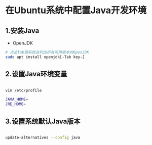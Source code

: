 # 在Ubuntu系统中配置Java开发环境

## 1.安装Java

* OpenJDK

```bash
# 点击Tab键系统会列出所有可用版本的OpenJDK
sudo apt install openjdk[-Tab key-]

```


## 2.设置Java环境变量

```bash

vim /etc/profile

JAVA_HOME=
JRE_HOME=


```

## 3.设置系统默认Java版本

```bash

update-alternatives --config java

```








